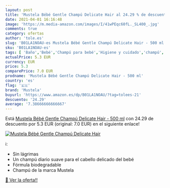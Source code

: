 ```yaml
---
layout: post
title: 'Mustela Bébé Gentle Champú Delicate Hair al 24.29 % de descuento'
date: 2021-04-01 16:16:48
image: 'https://m.media-amazon.com/images/I/41wPEqc60fL._SL400_.jpg'
comments: true
category: ofertas
author: 'tole.es'
slug: 'B01LA1NOAU-es Mustela Bébé Gentle Champú Delicate Hair - 500 ml'
sku: 'B01LA1NOAU-es'
tags: [ 'Baño','Bebé','Champú para bebé','Higiene y cuidado','champú','mustela', ]
actualPrice: 5.3 EUR
currency: EUR
price: 5.3
comparePrice: 7.0 EUR
prodname: 'Mustela Bébé Gentle Champú Delicate Hair - 500 ml'
country: 'es'
flag: '🇪🇸'
brand: 'Mustela'
buyurl: 'https://www.amazon.es/dp/B01LA1NOAU/?tag=tolees-21'
descuento: '24.29'
average: '7.38666666666667'
---
```


Está [Mustela Bébé Gentle Champú Delicate Hair - 500 ml](https://www.amazon.es/dp/B01LA1NOAU/?tag=tolees-21) con 24.29 de descuento por 5.3 EUR (original: 7.0 EUR) en el siguiente enlace!

[![Mustela Bébé Gentle Champú Delicate Hair](https://m.media-amazon.com/images/I/41wPEqc60fL._SL400_.jpg)](https://www.amazon.es/dp/B01LA1NOAU/?tag=tolees-21)

ℹ️:

- Sin lágrimas
- Un champú diario suave para el cabello delicado del bebé
- Fórmula biodegradable
- Champú de la marca Mustela

[🛒 Ver la oferta!!](https://www.amazon.es/dp/B01LA1NOAU/?tag=tolees-21)

